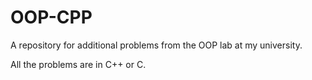 # OOP-CPP
A repository for additional problems from the OOP lab at my university.

All the problems are in C++ or C.
